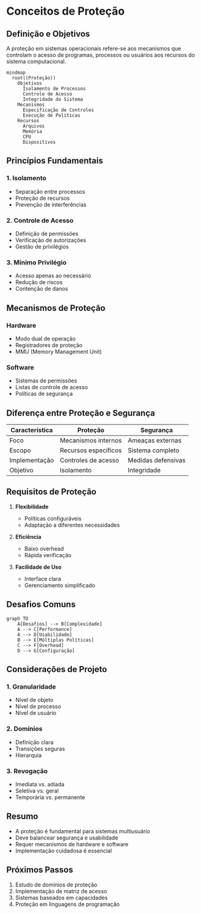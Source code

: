 # Conceitos de Proteção

## Definição e Objetivos

A proteção em sistemas operacionais refere-se aos mecanismos que controlam o acesso de programas, processos ou usuários aos recursos do sistema computacional.

```mermaid
mindmap
  root((Proteção))
    Objetivos
      Isolamento de Processos
      Controle de Acesso
      Integridade do Sistema
    Mecanismos
      Especificação de Controles
      Execução de Políticas
    Recursos
      Arquivos
      Memória
      CPU
      Dispositivos
```

## Princípios Fundamentais

### 1. Isolamento
- Separação entre processos
- Proteção de recursos
- Prevenção de interferências

### 2. Controle de Acesso
- Definição de permissões
- Verificação de autorizações
- Gestão de privilégios

### 3. Mínimo Privilégio
- Acesso apenas ao necessário
- Redução de riscos
- Contenção de danos

## Mecanismos de Proteção

### Hardware
- Modo dual de operação
- Registradores de proteção
- MMU (Memory Management Unit)

### Software
- Sistemas de permissões
- Listas de controle de acesso
- Políticas de segurança

## Diferença entre Proteção e Segurança

| Característica | Proteção | Segurança |
|----------------|----------|-----------|
| Foco | Mecanismos internos | Ameaças externas |
| Escopo | Recursos específicos | Sistema completo |
| Implementação | Controles de acesso | Medidas defensivas |
| Objetivo | Isolamento | Integridade |

## Requisitos de Proteção

1. **Flexibilidade**
   - Políticas configuráveis
   - Adaptação a diferentes necessidades

2. **Eficiência**
   - Baixo overhead
   - Rápida verificação

3. **Facilidade de Uso**
   - Interface clara
   - Gerenciamento simplificado

## Desafios Comuns

```mermaid
graph TD
    A[Desafios] --> B[Complexidade]
    A --> C[Performance]
    A --> D[Usabilidade]
    B --> E[Múltiplas Políticas]
    C --> F[Overhead]
    D --> G[Configuração]
```

## Considerações de Projeto

### 1. Granularidade
- Nível de objeto
- Nível de processo
- Nível de usuário

### 2. Domínios
- Definição clara
- Transições seguras
- Hierarquia

### 3. Revogação
- Imediata vs. adiada
- Seletiva vs. geral
- Temporária vs. permanente

## Resumo

- A proteção é fundamental para sistemas multiusuário
- Deve balancear segurança e usabilidade
- Requer mecanismos de hardware e software
- Implementação cuidadosa é essencial

## Próximos Passos

1. Estudo de domínios de proteção
2. Implementação de matriz de acesso
3. Sistemas baseados em capacidades
4. Proteção em linguagens de programação